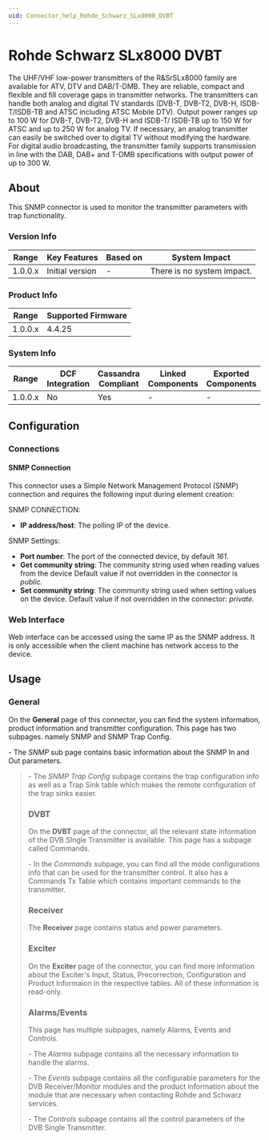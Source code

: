 ```yaml
---
uid: Connector_help_Rohde_Schwarz_SLx8000_DVBT
---
```


# Rohde Schwarz SLx8000 DVBT

The UHF/VHF low-power transmitters of the R&SrSLx8000 family are available for ATV, DTV and DAB/T-DMB. They are reliable, compact and flexible and fill coverage gaps in transmitter networks. The transmitters can handle both analog and digital TV standards (DVB-T, DVB-T2, DVB-H, ISDB-T/ISDB-TB and ATSC including ATSC Mobile DTV). Output power ranges up to 100 W for DVB-T, DVB-T2, DVB-H and ISDB-T/ ISDB-TB up to 150 W for ATSC and up to 250 W for analog TV. If necessary, an analog transmitter can easily be switched over to digital TV without modifying the hardware. For digital audio broadcasting, the transmitter family supports transmission in line with the DAB, DAB+ and T-DMB specifications with output power of up to 300 W.

## About

This SNMP connector is used to monitor the transmitter parameters with trap functionality.

### Version Info

| **Range** | **Key Features** | **Based on** | **System Impact**          |
|-----------|------------------|--------------|----------------------------|
| 1.0.0.x   | Initial version  | \-           | There is no system impact. |

### Product Info

| **Range** | **Supported Firmware** |
|-----------|------------------------|
| 1.0.0.x   | 4.4.25                 |

### System Info

| **Range** | **DCF Integration** | **Cassandra Compliant** | **Linked Components** | **Exported Components** |
|-----------|---------------------|-------------------------|-----------------------|-------------------------|
| 1.0.0.x   | No                  | Yes                     | \-                    | \-                      |

## Configuration

### Connections



#### SNMP Connection

This connector uses a Simple Network Management Protocol (SNMP) connection and requires the following input during element creation:

SNMP CONNECTION:

- **IP address/host**: The polling IP of the device.

SNMP Settings:

- **Port number**: The port of the connected device, by default *161*.
- **Get community string**: The community string used when reading values from the device Default value if not overridden in the connector is *public.*
- **Set community string**: The community string used when setting values on the device. Default value if not overridden in the connector: *private.*


### Web Interface

Web interface can be accessed using the same IP as the SNMP address. It is only accessible when the client machine has network access to the device.

## Usage

### General

On the **General** page of this connector, you can find the system information, product information and transmitter configuration. This page has two subpages. namely SNMP and SNMP Trap Config.

\- The *SNMP* sub page contains basic information about the SNMP In and Out parameters.

> \- The *SNMP Trap Config* subpage contains the trap configuration info as well as a Trap Sink table which makes the remote configuration of the trap sinks easier.
>
> ### DVBT
>
> On the **DVBT** page of the connector, all the relevant state information of the DVB SIngle Transmitter is available. This page has a subpage called Commands.
>
> \- In the *Commands* subpage, you can find all the mode configurations info that can be used for the transmitter control. It also has a Commands Tx Table which contains important commands to the transmitter.
>
> ### Receiver
>
> The **Receiver** page contains status and power parameters.
>
> ### Exciter
>
> On the **Exciter** page of the connector, you can find more information about the Exciter's Input, Status, Precorrection, Configuration and Product Informaion in the respective tables. All of these information is read-only.
>
> ### Alarms/Events
>
> This page has multiple subpages, namely Alarms, Events and Controls.
>
> \- The *Alarms* subpage contains all the necessary information to handle the alarms.
>
> \- The *Events* subpage contains all the configurable parameters for the DVB Receiver/Monitor modules and the product information about the module that are necessary when contacting Rohde and Schwarz services.
>
> \- The *Controls* subpage contains all the control parameters of the DVB Single Transmitter.
